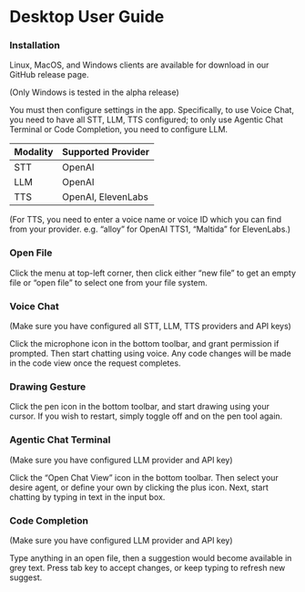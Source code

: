 # Desktop User Guide
### Installation

Linux, MacOS, and Windows clients are available for download in our GitHub release page.

(Only Windows is tested in the alpha release)

You must then configure settings in the app. Specifically, to use Voice Chat, you need to have all STT, LLM, TTS configured; to only use Agentic Chat Terminal or Code Completion, you need to configure LLM. 

| Modality | Supported Provider |
| --- | --- |
| STT | OpenAI |
| LLM | OpenAI |
| TTS | OpenAI, ElevenLabs |

(For TTS, you need to enter a voice name or voice ID which you can find from your provider. e.g. “alloy” for OpenAI TTS1, “Maltida” for ElevenLabs.)

### Open File

Click the menu at top-left corner, then click either “new file” to get an empty file or “open file” to select one from your file system.

### Voice Chat

(Make sure you have configured all STT, LLM, TTS providers and API keys)

Click the microphone icon in the bottom toolbar, and grant permission if prompted. Then start chatting using voice. Any code changes will be made in the code view once the request completes.

### Drawing Gesture

Click the pen icon in the bottom toolbar, and start drawing using your cursor. If you wish to restart, simply toggle off and on the pen tool again.

### Agentic Chat Terminal

(Make sure you have configured LLM provider and API key)

Click the “Open Chat View” icon in the bottom toolbar. Then select your desire agent, or define your own by clicking the plus icon. Next, start chatting by typing in text in the input box.

### Code Completion

(Make sure you have configured LLM provider and API key)

Type anything in an open file, then a suggestion would become available in grey text. Press tab key to accept changes, or keep typing to refresh new suggest.